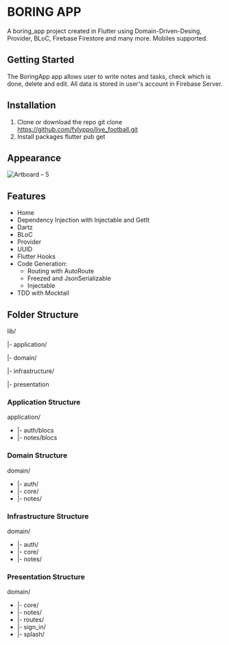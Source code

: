 # BORING APP

A boring_app project created in Flutter using Domain-Driven-Desing, Provider, BLoC, Firebase Firestore and many more. Mobiles supported.
## Getting Started

The BoringApp app allows user to write notes and tasks, check which is done, delete and edit. All data is stored in user's account in Firebase Server. 

## Installation

1. Clone or download the repo
	git clone https://github.com/fylyppo/live_football.git
2. Install packages
	flutter pub get
  
## Appearance

![Artboard – 5](https://user-images.githubusercontent.com/63547653/174270066-b458a3b6-d19a-46c7-956a-7c927f5ae5b8.png)

## Features

- Home
- Dependency Injection with Injectable and GetIt
- Dartz
- BLoC
- Provider
- UUID
- Flutter Hooks
- Code Generation: 
  - Routing with AutoRoute
  - Freezed and JsonSerializable
  - Injectable
- TDD with Mocktail

## Folder Structure

lib/

|- application/

|- domain/

|- infrastructure/

|- presentation


### Application Structure

application/

- |- auth/blocs
- |- notes/blocs

### Domain Structure

domain/

- |- auth/
- |- core/
- |- notes/

### Infrastructure Structure

domain/

- |- auth/
- |- core/
- |- notes/

### Presentation Structure

domain/

- |- core/
- |- notes/
- |- routes/
- |- sign_in/
- |- splash/
